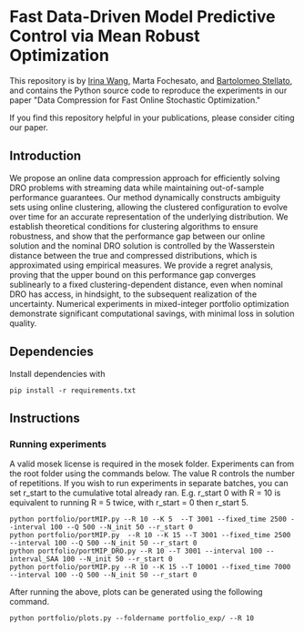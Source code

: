 # Fast Data-Driven Model Predictive Control via Mean Robust Optimization
This repository is by
[Irina Wang](https://sites.google.com/view/irina-wang),
Marta Fochesato,
and [Bartolomeo Stellato](https://stellato.io/),
and contains the Python source code to
reproduce the experiments in our paper
"Data Compression for Fast Online Stochastic Optimization."

If you find this repository helpful in your publications,
please consider citing our paper.

## Introduction
We propose an online data compression approach for efficiently solving DRO problems with streaming data while maintaining out-of-sample performance guarantees. Our method dynamically constructs ambiguity sets using online clustering, allowing the clustered configuration to evolve over time for an accurate representation of the underlying distribution. We establish theoretical conditions for clustering algorithms to ensure robustness, and show that the performance gap between our online solution and the nominal DRO solution is controlled by the Wasserstein distance between the true and compressed distributions, which is approximated using empirical measures. 
We provide a regret analysis, proving that the upper bound on this performance gap converges sublinearly to a fixed 
clustering-dependent distance, even when nominal DRO has access,  in hindsight, to the subsequent realization of the uncertainty.
Numerical experiments in mixed-integer portfolio optimization demonstrate significant computational savings, with minimal loss in solution quality.

## Dependencies
Install dependencies with
```
pip install -r requirements.txt
```

## Instructions
### Running experiments
A valid mosek license is required in the mosek folder.
Experiments can from the root folder using the commands below. The value R controls the number of repetitions.
If you wish to run experiments in separate batches, you can set r_start to the cumulative total already ran. 
E.g. r_start 0 with R = 10 is equivalent to running R = 5 twice, with r_start = 0 then r_start 5. 

```
python portfolio/portMIP.py --R 10 --K 5  --T 3001 --fixed_time 2500 --interval 100 --Q 500 --N_init 50 --r_start 0
python portfolio/portMIP.py  --R 10 --K 15 --T 3001 --fixed_time 2500 --interval 100 --Q 500 --N_init 50 --r_start 0
python portfolio/portMIP_DRO.py --R 10 --T 3001 --interval 100 --interval_SAA 100 --N_init 50 --r_start 0
python portfolio/portMIP.py --R 10 --K 15 --T 10001 --fixed_time 7000  --interval 100 --Q 500 --N_init 50 --r_start 0 
```

After running the above, plots can be generated using the following command.

```
python portfolio/plots.py --foldername portfolio_exp/ --R 10
```

